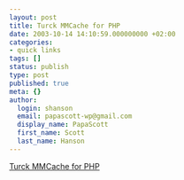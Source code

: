 ```yaml
---
layout: post
title: Turck MMCache for PHP
date: 2003-10-14 14:10:59.000000000 +02:00
categories:
- quick links
tags: []
status: publish
type: post
published: true
meta: {}
author:
  login: shanson
  email: papascott-wp@gmail.com
  display_name: PapaScott
  first_name: Scott
  last_name: Hanson
---
```

<p><a title="Better than PHP Accelerator? We'll find out..." href="http://h-blog.org/archives/000558.html">Turck MMCache for PHP</a></p>
